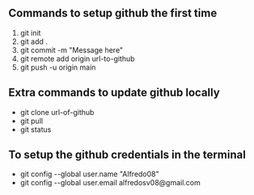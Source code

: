 
<h2>
    Commands to setup github the first time
</h2>
<ol>
    <li>
        git init 
    </li>
    <li>
        git add .
    </li>
    <li>
        git commit -m "Message here"
    </li>
    <li>
        git remote add origin url-to-github
    </li>
    <li>
        git push -u origin main
    </li>
</ol> 
<h2>
    Extra commands to update github locally
</h2>
<ul>
    <li>
        git clone url-of-github
    </li>
    <li>
        git pull
    </li>
    <li>
        git status
    </li>
</ul>

<h2>
    To setup the github credentials in the terminal
</h2>
<ul>
    <li>
        git config --global user.name "Alfredo08"
    </li>
    <li>
        git config --global user.email alfredosv08@gmail.com
    </li>
</ul>